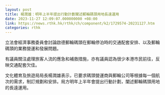 ```yaml
---
layout: post
title: 楊潤雄：明年上半年提出行動計劃闡述郵輪碼頭用地長遠運用
date: 2023-11-27 12:09:07.000000000 +08:00
link: https://news.rthk.hk/rthk/ch/component/k2/1729574-20231127.htm
categories: rthk
---
```


立法會經濟事務委員會討論啟德郵輪碼頭在郵輪停泊時的交通配套安排、以及郵輪碼頭的業務營運和發展問題。

有議員關注處理旅客人流的應急和補救措施，亦有議員認為很少本港巿民前往，反映交通配套欠佳。 

文化體育及旅遊局局長楊潤雄表示，已要求碼頭營運商與郵輪公司等根據每一個航次的需求，制訂規劃和安排。局方明年上半年會提出行動計劃，闡述郵輪碼頭用地的長遠運用。
